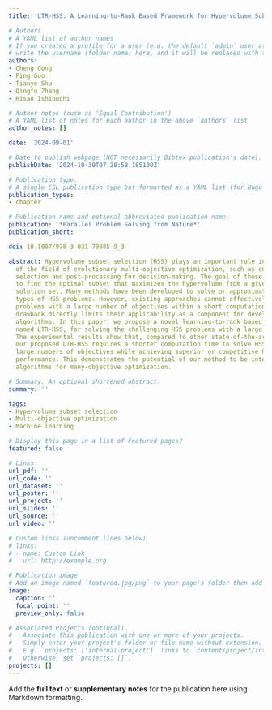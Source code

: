 ```yaml
---
title: 'LTR-HSS: A Learning-to-Rank Based Framework for Hypervolume Subset Selection'

# Authors
# A YAML list of author names
# If you created a profile for a user (e.g. the default `admin` user at `content/authors/admin/`), 
# write the username (folder name) here, and it will be replaced with their full name and linked to their profile.
authors:
- Cheng Gong
- Ping Guo
- Tianye Shu
- Qingfu Zhang
- Hisao Ishibuchi

# Author notes (such as 'Equal Contribution')
# A YAML list of notes for each author in the above `authors` list
author_notes: []

date: '2024-09-01'

# Date to publish webpage (NOT necessarily Bibtex publication's date).
publishDate: '2024-10-30T07:28:58.185100Z'

# Publication type.
# A single CSL publication type but formatted as a YAML list (for Hugo requirements).
publication_types:
- chapter

# Publication name and optional abbreviated publication name.
publication: '*Parallel Problem Solving from Nature*'
publication_short: ''

doi: 10.1007/978-3-031-70085-9_3

abstract: Hypervolume subset selection (HSS) plays an important role in various aspects
  of the field of evolutionary multi-objective optimization, such as environmental
  selection and post-processing for decision-making. The goal of these problems is
  to find the optimal subset that maximizes the hypervolume from a given candidate
  solution set. Many methods have been developed to solve or approximately solve different
  types of HSS problems. However, existing approaches cannot effectively solve HSS
  problems with a large number of objectives within a short computation time. This
  drawback directly limits their applicability as a component for developing new EMO
  algorithms. In this paper, we propose a novel learning-to-rank based framework,
  named LTR-HSS, for solving the challenging HSS problems with a large number of objectives.
  The experimental results show that, compared to other state-of-the-art HSS methods,
  our proposed LTR-HSS requires a shorter computation time to solve HSS problems with
  large numbers of objectives while achieving superior or competitive hypervolume
  performance. This demonstrates the potential of our method to be integrated into
  algorithms for many-objective optimization.

# Summary. An optional shortened abstract.
summary: ''

tags:
- Hypervolume subset selection
- Multi-objective optimization
- Machine learning

# Display this page in a list of Featured pages?
featured: false

# Links
url_pdf: ''
url_code: ''
url_dataset: ''
url_poster: ''
url_project: ''
url_slides: ''
url_source: ''
url_video: ''

# Custom links (uncomment lines below)
# links:
# - name: Custom Link
#   url: http://example.org

# Publication image
# Add an image named `featured.jpg/png` to your page's folder then add a caption below.
image:
  caption: ''
  focal_point: ''
  preview_only: false

# Associated Projects (optional).
#   Associate this publication with one or more of your projects.
#   Simply enter your project's folder or file name without extension.
#   E.g. `projects: ['internal-project']` links to `content/project/internal-project/index.md`.
#   Otherwise, set `projects: []`.
projects: []
---
```


Add the **full text** or **supplementary notes** for the publication here using Markdown formatting.
